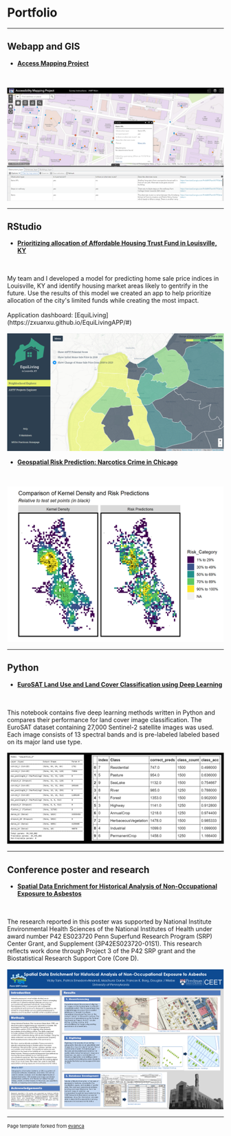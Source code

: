 # Portfolio

---
## Webapp and GIS

- **[Access Mapping Project](http://web.sas.upenn.edu/access-map/)**
<br>
<br>
<img src="AMP_logo.PNG"/>

---
## RStudio

- **[Prioritizing allocation of Affordable Housing Trust Fund in Louisville, KY](/pdf/MUSA800_LouisvilleGentrification_JS.html)**
<br>
<br>
My team and I developed a model for predicting home sale price indices in Louisville, KY and identify housing market areas likely to gentrify in the future. Use the results of this model we created an app to help prioritize allocation of the city's limited funds while creating the most impact.
<br>
<br>
Application dashboard: [EquiLiving](https://zxuanxu.github.io/EquiLivingAPP/#)
<br>
<br>
<img src="images/EquiLiving_logo.PNG"/>

<br>

- **[Geospatial Risk Prediction: Narcotics Crime in Chicago](/pdf/risk_pred_markdown.html)**
<br>
<br>
<img src="Chicago_logo.PNG"/>

---

## Python

- **[EuroSAT Land Use and Land Cover Classification using Deep Learning](https://github.com/madhurapg/Remote-Sensing/blob/master/EuroSAT_landcover_classification.ipynb)**
<br>
<br>
This notebook contains five deep learning methods written in Python and compares their performance for land cover image classification. The EuroSAT dataset containing 27,000 Sentinel-2 satellite images  was used. Each image consists of 13 spectral bands and is pre-labeled labeled based on its major land use type.
<br>
<br>
<img src="images/eurosat_logo.PNG"/>

---
## Conference poster and research

- **[Spatial Data Enrichment for Historical Analysis of Non-Occupational Exposure to Asbestos](/pdf/SRP_2017_meeting_poster.pdf)**
<br>
<br>
The research reported in this poster was supported by National Institute Environmental Health Sciences of the National Institutes of Health under award number P42 ES023720 Penn Superfund Research Program (SRP) Center Grant, and Supplement (3P42ES023720-01S1). This research reflects work done through Project 3 of the P42 SRP grant and the Biostatistical Research Support Core (Core D).
<br>
<br>
<img src="Asbestos_logo.PNG"/>

---
<p style="font-size:11px">Page template forked from <a href="https://github.com/evanca/quick-portfolio">evanca</a></p>
<!-- Remove above link if you don't want to attibute -->
